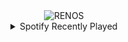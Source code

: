 <div align="center">
<picture>
    <source media="(prefers-color-scheme: dark)" srcset="https://i.ibb.co/JWLcgBg/output-gif.gif">
    <source media="(prefers-color-scheme: light)" srcset="https://i.ibb.co/JWLcgBg/output-gif.gif">
    <img alt="RENOS" src="https://i.ibb.co/JWLcgBg/output-gif.gif">
</picture>
<details>
<summary>Spotify Recently Played</summary>
<img src="https://spotify-recently-played-readme.vercel.app/api?user=31d6d6zerc5ct6kck32na2ozsqf4&unique=1&width=400" alt="Spotify" />
</details>
</div>

<!-- Image deletion URL: https://ibb.co/LDw0HkH/3ca647aae0405e128332160a7e56f5d3 -->